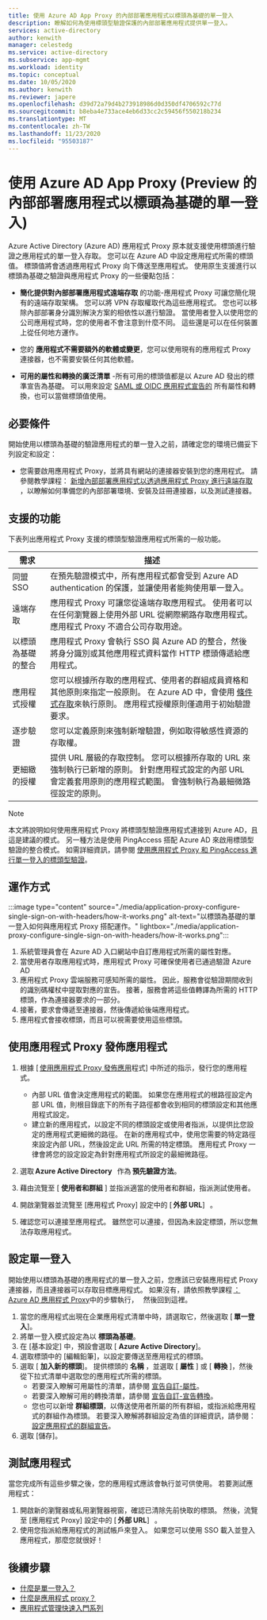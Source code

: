```yaml
---
title: 使用 Azure AD App Proxy 的內部部署應用程式以標頭為基礎的單一登入
description: 瞭解如何為使用標頭型驗證保護的內部部署應用程式提供單一登入。
services: active-directory
author: kenwith
manager: celestedg
ms.service: active-directory
ms.subservice: app-mgmt
ms.workload: identity
ms.topic: conceptual
ms.date: 10/05/2020
ms.author: kenwith
ms.reviewer: japere
ms.openlocfilehash: d39d72a79d4b273918986d0d350df4706592c77d
ms.sourcegitcommit: b8eba4e733ace4eb6d33cc2c59456f550218b234
ms.translationtype: MT
ms.contentlocale: zh-TW
ms.lasthandoff: 11/23/2020
ms.locfileid: "95503187"
---
```

# <a name="header-based-single-sign-on-for-on-premises-apps-with-azure-ad-app-proxy-preview"></a>使用 Azure AD App Proxy (Preview 的內部部署應用程式以標頭為基礎的單一登入) 

Azure Active Directory (Azure AD) 應用程式 Proxy 原本就支援使用標頭進行驗證之應用程式的單一登入存取。 您可以在 Azure AD 中設定應用程式所需的標頭值。 標頭值將會透過應用程式 Proxy 向下傳送至應用程式。 使用原生支援進行以標頭為基礎之驗證與應用程式 Proxy 的一些優點包括：  

* **簡化提供對內部部署應用程式遠端存取** 的功能-應用程式 Proxy 可讓您簡化現有的遠端存取架構。 您可以將 VPN 存取權取代為這些應用程式。 您也可以移除內部部署身分識別解決方案的相依性以進行驗證。 當使用者登入以使用您的公司應用程式時，您的使用者不會注意到什麼不同。 這些還是可以在任何裝置上從任何地方運作。  

* 您的 **應用程式不需要額外的軟體或變更**，您可以使用現有的應用程式 Proxy 連接器，也不需要安裝任何其他軟體。  

* **可用的屬性和轉換的廣泛清單** -所有可用的標頭值都是以 Azure AD 發出的標準宣告為基礎。 可以用來設定 [SAML 或 OIDC 應用程式宣告的](../develop/active-directory-saml-claims-customization.md#attributes) 所有屬性和轉換，也可以當做標頭值使用。 

## <a name="pre-requisites"></a>必要條件
開始使用以標頭為基礎的驗證應用程式的單一登入之前，請確定您的環境已備妥下列設定和設定：
- 您需要啟用應用程式 Proxy，並將具有網站的連接器安裝到您的應用程式。 請參閱教學課程： [新增內部部署應用程式以透過應用程式 Proxy 進行遠端存取](application-proxy-add-on-premises-application.md#add-an-on-premises-app-to-azure-ad) ，以瞭解如何準備您的內部部署環境、安裝及註冊連接器，以及測試連接器。 

## <a name="supported-capabilities"></a>支援的功能

下表列出應用程式 Proxy 支援的標頭型驗證應用程式所需的一般功能。 

|需求   |描述|
|----------|-----------|
|同盟 SSO |在預先驗證模式中，所有應用程式都會受到 Azure AD authentication 的保護，並讓使用者能夠使用單一登入。 |
|遠端存取 |應用程式 Proxy 可讓您從遠端存取應用程式。 使用者可以在任何瀏覽器上使用外部 URL 從網際網路存取應用程式。 應用程式 Proxy 不適合公司存取用途。 |
|以標頭為基礎的整合 |應用程式 Proxy 會執行 SSO 與 Azure AD 的整合，然後將身分識別或其他應用程式資料當作 HTTP 標頭傳遞給應用程式。 |
|應用程式授權 |您可以根據所存取的應用程式、使用者的群組成員資格和其他原則來指定一般原則。 在 Azure AD 中，會使用 [條件式存取](../conditional-access/overview.md)來執行原則。 應用程式授權原則僅適用于初始驗證要求。 |
|逐步驗證 |您可以定義原則來強制新增驗證，例如取得敏感性資源的存取權。 |
|更細緻的授權 |提供 URL 層級的存取控制。 您可以根據所存取的 URL 來強制執行已新增的原則。 針對應用程式設定的內部 URL 會定義套用原則的應用程式範圍。 會強制執行為最細微路徑設定的原則。  |

> [!NOTE] 
> 本文將說明如何使用應用程式 Proxy 將標頭型驗證應用程式連接到 Azure AD，且這是建議的模式。 另一種方法是使用 PingAccess 搭配 Azure AD 來啟用標頭型驗證的整合模式。 如需詳細資訊，請參閱 [使用應用程式 Proxy 和 PingAccess 進行單一登入的標頭型驗證](application-proxy-ping-access-publishing-guide.md)。

## <a name="how-it-works"></a>運作方式

:::image type="content" source="./media/application-proxy-configure-single-sign-on-with-headers/how-it-works.png" alt-text="以標頭為基礎的單一登入如何與應用程式 Proxy 搭配運作。" lightbox="./media/application-proxy-configure-single-sign-on-with-headers/how-it-works.png":::

1. 系統管理員會在 Azure AD 入口網站中自訂應用程式所需的屬性對應。 
2. 當使用者存取應用程式時，應用程式 Proxy 可確保使用者已通過驗證 Azure AD 
3. 應用程式 Proxy 雲端服務可感知所需的屬性。 因此，服務會從驗證期間收到的識別碼權杖中提取對應的宣告。 接著，服務會將這些值轉譯為所需的 HTTP 標頭，作為連接器要求的一部分。 
4. 接著，要求會傳遞至連接器，然後傳遞給後端應用程式。 
5. 應用程式會接收標頭，而且可以視需要使用這些標頭。 

## <a name="publish-the-application-with-application-proxy"></a>使用應用程式 Proxy 發佈應用程式

1. 根據 [ [使用應用程式 Proxy 發佈應用](application-proxy-add-on-premises-application.md#add-an-on-premises-app-to-azure-ad)程式] 中所述的指示，發行您的應用程式。  
    - 內部 URL 值會決定應用程式的範圍。 如果您在應用程式的根路徑設定內部 URL 值，則根目錄底下的所有子路徑都會收到相同的標頭設定和其他應用程式設定。 
    - 建立新的應用程式，以設定不同的標頭設定或使用者指派，以提供比您設定的應用程式更細微的路徑。 在新的應用程式中，使用您需要的特定路徑來設定內部 URL，然後設定此 URL 所需的特定標頭。 應用程式 Proxy 一律會將您的設定設定為針對應用程式所設定的最細微路徑。 

2. 選取 **Azure Active Directory**   作為 **預先驗證方法**。 
3. 藉由流覽至 [ **使用者和群組** ] 並指派適當的使用者和群組，指派測試使用者。 
4. 開啟瀏覽器並流覽至 [應用程式 Proxy] 設定中的 [ **外部 URL**]   。 
5. 確認您可以連接至應用程式。 雖然您可以連接，但因為未設定標頭，所以您無法存取應用程式。 

## <a name="configure-single-sign-on"></a>設定單一登入 
開始使用以標頭為基礎的應用程式的單一登入之前，您應該已安裝應用程式 Proxy 連接器，而且連接器可以存取目標應用程式。 如果沒有，請依照教學課程 [： Azure AD 應用程式 Proxy](application-proxy-add-on-premises-application.md)中的步驟執行，   然後回到這裡。 

1. 當您的應用程式出現在企業應用程式清單中時，請選取它，然後選取 [ **單一登入**]。 
2. 將單一登入模式設定為以 **標頭為基礎**。 
3. 在 [基本設定] 中，預設會選取 [ **Azure Active Directory**]。 
4. 選取標頭中的 [編輯鉛筆]，以設定要傳送至應用程式的標頭。 
5. 選取 [ **加入新的標頭**]。 提供標頭的 **名稱** ，並選取 [ **屬性** ] 或 [ **轉換** ]，然後從下拉式清單中選取您的應用程式所需的標頭。  
    - 若要深入瞭解可用屬性的清單，請參閱 [宣告自訂-屬性](../develop/active-directory-saml-claims-customization.md#attributes)。 
    - 若要深入瞭解可用的轉換清單，請參閱 [宣告自訂-宣告轉換](../develop/active-directory-saml-claims-customization.md#claim-transformations)。 
    - 您也可以新增 **群組標頭**，以傳送使用者所屬的所有群組，或指派給應用程式的群組作為標頭。 若要深入瞭解將群組設定為值的詳細資訊，請參閱： [設定應用程式的群組宣告](../hybrid/how-to-connect-fed-group-claims.md#add-group-claims-to-tokens-for-saml-applications-using-sso-configuration)。 
6. 選取 [儲存]。 

## <a name="test-your-app"></a>測試應用程式 

當您完成所有這些步驟之後，您的應用程式應該會執行並可供使用。 若要測試應用程式： 
1. 開啟新的瀏覽器或私用瀏覽器視窗，確認已清除先前快取的標頭。 然後，流覽至 [應用程式 Proxy] 設定中的 [ **外部 URL**]   。
2. 使用您指派給應用程式的測試帳戶來登入。 如果您可以使用 SSO 載入並登入應用程式，那麼您就很好！ 


## <a name="next-steps"></a>後續步驟

- [什麼是單一登入？](what-is-single-sign-on.md)
- [什麼是應用程式 proxy？](what-is-application-proxy.md)
- [應用程式管理快速入門系列](view-applications-portal.md)
